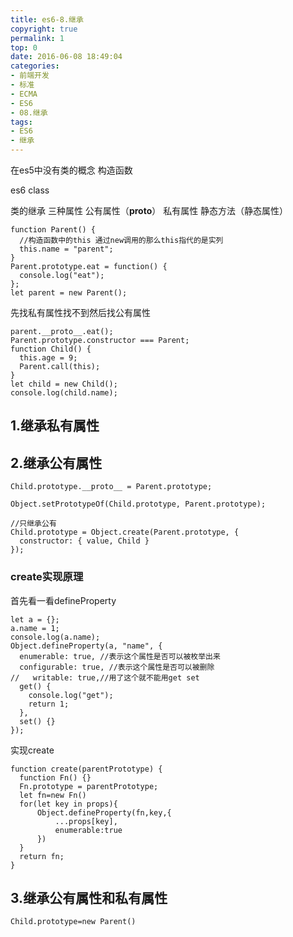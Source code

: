 ```yaml
---
title: es6-8.继承
copyright: true
permalink: 1
top: 0
date: 2016-06-08 18:49:04
categories:
- 前端开发
- 标准
- ECMA
- ES6
- 08.继承
tags:
- ES6
- 继承
---
```

在es5中没有类的概念 构造函数

es6 class

类的继承 三种属性 公有属性（__proto__） 私有属性 静态方法（静态属性）
```
function Parent() {
  //构造函数中的this 通过new调用的那么this指代的是实列
  this.name = "parent";
}
Parent.prototype.eat = function() {
  console.log("eat");
};
let parent = new Parent();
```

先找私有属性找不到然后找公有属性
```
parent.__proto__.eat();
Parent.prototype.constructor === Parent;
function Child() {
  this.age = 9;
  Parent.call(this);
}
let child = new Child();
console.log(child.name);
```
## 1.继承私有属性

## 2.继承公有属性
```
Child.prototype.__proto__ = Parent.prototype;

Object.setPrototypeOf(Child.prototype, Parent.prototype);

//只继承公有
Child.prototype = Object.create(Parent.prototype, {
  constructor: { value, Child }
});
```
### create实现原理
首先看一看defineProperty
```
let a = {};
a.name = 1;
console.log(a.name);
Object.defineProperty(a, "name", {
  enumerable: true, //表示这个属性是否可以被枚举出来
  configurable: true, //表示这个属性是否可以被删除
//   writable: true,//用了这个就不能用get set
  get() {
    console.log("get");
    return 1;
  },
  set() {}
});
```
实现create
```
function create(parentPrototype) {
  function Fn() {}
  Fn.prototype = parentPrototype;
  let fn=new Fn()
  for(let key in props){
      Object.defineProperty(fn,key,{
          ...props[key],
          enumerable:true
      })
  }
  return fn;
}
```
## 3.继承公有属性和私有属性
```
Child.prototype=new Parent()
```